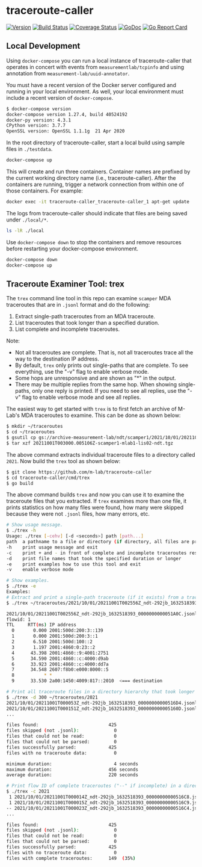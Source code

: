 # traceroute-caller
[![Version](https://img.shields.io/github/tag/m-lab/traceroute-caller.svg)](https://github.com/m-lab/traceroute-caller/releases) [![Build Status](https://travis-ci.com/m-lab/traceroute-caller.svg?branch=master)](https://travis-ci.com/m-lab/traceroute-caller) [![Coverage Status](https://coveralls.io/repos/m-lab/traceroute-caller/badge.svg?branch=master)](https://coveralls.io/github/m-lab/traceroute-caller?branch=master) [![GoDoc](https://godoc.org/github.com/m-lab/traceroute-caller?status.svg)](https://godoc.org/github.com/m-lab/traceroute-caller) [![Go Report Card](https://goreportcard.com/badge/github.com/m-lab/traceroute-caller)](https://goreportcard.com/report/github.com/m-lab/traceroute-caller)

## Local Development

Using `docker-compose` you can run a local instance of traceroute-caller that
operates in concert with events from `measurementlab/tcpinfo` and using
annotation from `measurement-lab/uuid-annotator`.

You must have a recent version of the Docker server configured and running in
your local environment. As well, your local environment must include a recent
version of `docker-compose`.

```sh
$ docker-compose version
docker-compose version 1.27.4, build 40524192
docker-py version: 4.3.1
CPython version: 3.7.7
OpenSSL version: OpenSSL 1.1.1g  21 Apr 2020
```

In the root directory of traceroute-caller, start a local build using
sample files in `./testdata`.

```sh
docker-compose up
```

This will create and run three containers.  Container names are prefixed by the
current working directory name (i.e., traceroute-caller).  After the containers
are running, trigger a network connection from within one of those containers.
For example:

```sh
docker exec -it traceroute-caller_traceroute-caller_1 apt-get update
```

The logs from traceroute-caller should indicate that files are being saved
under `./local/*`.

```sh
ls -lR ./local
```

Use `docker-compose down` to stop the containers and remove resources before
restarting your docker-compose environment.

```sh
docker-compose down
docker-compose up
```

## Traceroute Examiner Tool: trex

The `trex` command line tool in this repo can examine `scamper` MDA
traceroutes that are in `.jsonl` format and do the following:

1. Extract single-path traceroutes from an MDA traceroute.
2. List traceroutes that took longer than a specified duration.
3. List complete and incomplete traceroutes.

Note:
* Not all traceroutes are complete.  That is, not all traceroutes
trace all the way to the destination IP address.
* By default, `trex` only prints out single-paths that are complete.
To see everything, use the "-v" flag to enable verbose mode.
* Some hops are unresponsive and are shown as "*" in the output.
* There may be multiple replies from the same hop.  When showing
single-paths, only one reply is printed.  If you need to see all replies,
use the "-v" flag to enable verbose mode and see all replies.

The easiest way to get started with `trex` is to first fetch an archive
of M-Lab's MDA traceroutes to examine.  This can be done as shown below:

```sh
$ mkdir ~/traceroutes
$ cd ~/traceroutes
$ gsutil cp gs://archive-measurement-lab/ndt/scamper1/2021/10/01/20211001T003000.005106Z-scamper1-mlab1-lis02-ndt.tgz .
$ tar xzf 20211001T003000.005106Z-scamper1-mlab1-lis02-ndt.tgz 
```

The above command extracts individual traceroute files to a directory
called `2021`.  Now build the `trex` tool as shown below:

```sh
$ git clone https://github.com/m-lab/traceroute-caller
$ cd traceroute-caller/cmd/trex
$ go build
```

The above command builds `trex` and now you can use it to examine the
traceroute files that you extracted.  If `trex` examines more than
one file, it prints statistics on how many files were found, how many
were skipped because they were not `.jsonl` files, how many errors, etc.


```sh
# Show usage message.
$ ./trex -h
Usage: ./trex [-cehv] [-d <seconds>] path [path...]
path  a pathname to a file or directory (if directory, all files are processed recursively)
-h    print usage message and exit
-c    print + and - in front of complete and incomplete traceroutes respectively
-d    print file names that took the specified duration or longer
-e    print examples how to use this tool and exit
-v    enable verbose mode

# Show examples.
$ ./trex -e
Examples:
# Extract and print a single-path traceroute (if it exists) from a traceroute file
$ ./trex ~/traceroutes/2021/10/01/20211001T002556Z_ndt-292jb_1632518393_0000000000051A0C.jsonl

2021/10/01/20211001T002556Z_ndt-292jb_1632518393_0000000000051A0C.jsonl
flowid: 1
TTL     RTT(ms) IP address
  0       0.000 2001:500d:200:3::139
  1       0.000 2001:500d:200:3::1
  2       6.510 2001:500d:100::2
  3       1.197 2001:4860:0:23::2
  4      43.398 2001:4860::9:4001:2751
  5      34.590 2001:4860::c:4000:d9ab
  6      33.923 2001:4860::c:4000:dd7a
  7      34.548 2607:f8b0:e000:8000::5
  8           * *
  9      33.530 2a00:1450:4009:817::2010  <=== destination

# Print all traceroute files in a directory hierarchy that took longer than 5 minutes
$ ./trex -d 300 ~/traceroutes/2021
2021/10/01/20211001T000053Z_ndt-292jb_1632518393_00000000000516D4.jsonl: 428 seconds
2021/10/01/20211001T000151Z_ndt-292jb_1632518393_000000000005160D.jsonl: 386 seconds
...

files found:                          425
files skipped (not .jsonl):             0
files that could not be read:           0
files that could not be parsed:         0
files successfully parsed:            425
files with no traceroute data:          0

minimum duration:                       4 seconds
maximum duration:                     456 seconds
average duration:                     220 seconds

# Print flow ID of complete traceroutes ("--" if incomplete) in a directory hierarchy
$ ./trex -c 2021    
 1 2021/10/01/20211001T000014Z_ndt-292jb_1632518393_00000000000516C8.jsonl
 1 2021/10/01/20211001T000015Z_ndt-292jb_1632518393_00000000000516C9.jsonl
-- 2021/10/01/20211001T000023Z_ndt-292jb_1632518393_00000000000516C4.jsonl
...

files found:                          425
files skipped (not .jsonl):             0
files that could not be read:           0
files that could not be parsed:         0
files successfully parsed:            425
files with no traceroute data:          0
files with complete traceroutes:      149  (35%)
```
